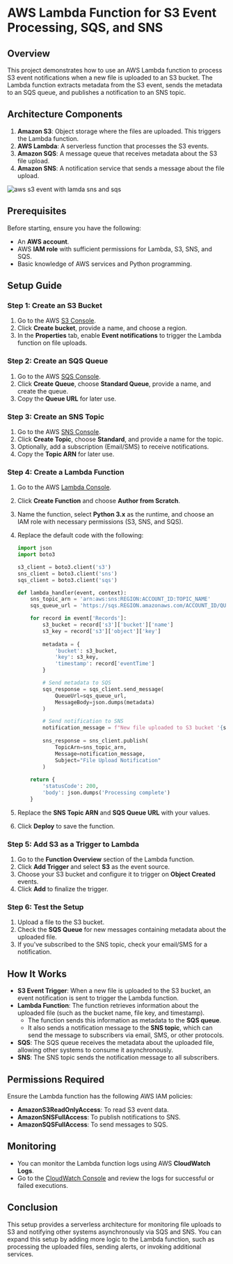 # AWS Lambda Function for S3 Event Processing, SQS, and SNS

## Overview
This project demonstrates how to use an AWS Lambda function to process S3 event notifications when a new file is uploaded to an S3 bucket. The Lambda function extracts metadata from the S3 event, sends the metadata to an SQS queue, and publishes a notification to an SNS topic.

## Architecture Components
1. **Amazon S3**: Object storage where the files are uploaded. This triggers the Lambda function.
2. **AWS Lambda**: A serverless function that processes the S3 events.
3. **Amazon SQS**: A message queue that receives metadata about the S3 file upload.
4. **Amazon SNS**: A notification service that sends a message about the file upload.



![aws s3 event with lamda sns and sqs ](https://github.com/user-attachments/assets/4ebfa743-4a7f-4b49-8f45-56ec4eca515f)

   


## Prerequisites
Before starting, ensure you have the following:
- An **AWS account**.
- AWS **IAM role** with sufficient permissions for Lambda, S3, SNS, and SQS.
- Basic knowledge of AWS services and Python programming.

## Setup Guide

### Step 1: Create an S3 Bucket
1. Go to the AWS [S3 Console](https://console.aws.amazon.com/s3/).
2. Click **Create bucket**, provide a name, and choose a region.
3. In the **Properties** tab, enable **Event notifications** to trigger the Lambda function on file uploads.

### Step 2: Create an SQS Queue
1. Go to the AWS [SQS Console](https://console.aws.amazon.com/sqs/).
2. Click **Create Queue**, choose **Standard Queue**, provide a name, and create the queue.
3. Copy the **Queue URL** for later use.

### Step 3: Create an SNS Topic
1. Go to the AWS [SNS Console](https://console.aws.amazon.com/sns/).
2. Click **Create Topic**, choose **Standard**, and provide a name for the topic.
3. Optionally, add a subscription (Email/SMS) to receive notifications.
4. Copy the **Topic ARN** for later use.

### Step 4: Create a Lambda Function
1. Go to the AWS [Lambda Console](https://console.aws.amazon.com/lambda/).
2. Click **Create Function** and choose **Author from Scratch**.
3. Name the function, select **Python 3.x** as the runtime, and choose an IAM role with necessary permissions (S3, SNS, and SQS).
4. Replace the default code with the following:

    ```python
    import json
    import boto3

    s3_client = boto3.client('s3')
    sns_client = boto3.client('sns')
    sqs_client = boto3.client('sqs')

    def lambda_handler(event, context):
        sns_topic_arn = 'arn:aws:sns:REGION:ACCOUNT_ID:TOPIC_NAME'
        sqs_queue_url = 'https://sqs.REGION.amazonaws.com/ACCOUNT_ID/QUEUE_NAME'

        for record in event['Records']:
            s3_bucket = record['s3']['bucket']['name']
            s3_key = record['s3']['object']['key']
            
            metadata = {
                'bucket': s3_bucket,
                'key': s3_key,
                'timestamp': record['eventTime']
            }

            # Send metadata to SQS
            sqs_response = sqs_client.send_message(
                QueueUrl=sqs_queue_url,
                MessageBody=json.dumps(metadata)
            )

            # Send notification to SNS
            notification_message = f"New file uploaded to S3 bucket '{s3_bucket}' with key '{s3_key}'"
            
            sns_response = sns_client.publish(
                TopicArn=sns_topic_arn,
                Message=notification_message,
                Subject="File Upload Notification"
            )
        
        return {
            'statusCode': 200,
            'body': json.dumps('Processing complete')
        }
    ```

5. Replace the **SNS Topic ARN** and **SQS Queue URL** with your values.
6. Click **Deploy** to save the function.

### Step 5: Add S3 as a Trigger to Lambda
1. Go to the **Function Overview** section of the Lambda function.
2. Click **Add Trigger** and select **S3** as the event source.
3. Choose your S3 bucket and configure it to trigger on **Object Created** events.
4. Click **Add** to finalize the trigger.

### Step 6: Test the Setup
1. Upload a file to the S3 bucket.
2. Check the **SQS Queue** for new messages containing metadata about the uploaded file.
3. If you've subscribed to the SNS topic, check your email/SMS for a notification.

## How It Works
- **S3 Event Trigger**: When a new file is uploaded to the S3 bucket, an event notification is sent to trigger the Lambda function.
- **Lambda Function**: The function retrieves information about the uploaded file (such as the bucket name, file key, and timestamp).
    - The function sends this information as metadata to the **SQS queue**.
    - It also sends a notification message to the **SNS topic**, which can send the message to subscribers via email, SMS, or other protocols.
- **SQS**: The SQS queue receives the metadata about the uploaded file, allowing other systems to consume it asynchronously.
- **SNS**: The SNS topic sends the notification message to all subscribers.

## Permissions Required
Ensure the Lambda function has the following AWS IAM policies:
- **AmazonS3ReadOnlyAccess**: To read S3 event data.
- **AmazonSNSFullAccess**: To publish notifications to SNS.
- **AmazonSQSFullAccess**: To send messages to SQS.

## Monitoring
- You can monitor the Lambda function logs using AWS **CloudWatch Logs**.
- Go to the [CloudWatch Console](https://console.aws.amazon.com/cloudwatch/) and review the logs for successful or failed executions.

## Conclusion
This setup provides a serverless architecture for monitoring file uploads to S3 and notifying other systems asynchronously via SQS and SNS. You can expand this setup by adding more logic to the Lambda function, such as processing the uploaded files, sending alerts, or invoking additional services.
